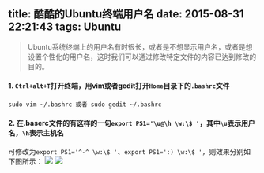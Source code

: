 title: 酷酷的Ubuntu终端用户名
date: 2015-08-31 22:21:43
tags: Ubuntu
---
>Ubuntu系统终端上的用户名有时很长，或者是不想显示用户名，或者是想设置个性化的用户名，这时我们可以通过修改特定文件的内容已达到修改的目的。

<!--more-->


#### 1. `Ctrl+alt+T`打开终端，用**vim**或者**gedit**打开`Home`目录下的`.bashrc`文件
```
sudo vim ~/.bashrc 或者 sudo gedit ~/.bashrc
```


#### 2. 在.baserc文件的有这样的一句`export PS1='\u@\h \w:\$ '`，其中`\u`表示用户名，`\h`表示主机名
可修改为`export PS1='^-^ \w:\$ '`、`export PS1=':) \w:\$ '`，则效果分别如下图所示：
![](http://7xktjr.com1.z0.glb.clouddn.com/ubuntu_terminal_1.png)
![](http://7xktjr.com1.z0.glb.clouddn.com/ubuntu_terminal_2.png)


